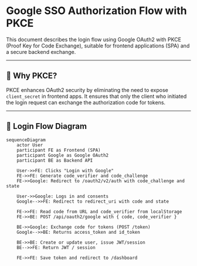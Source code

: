 # Google SSO Authorization Flow with PKCE

This document describes the login flow using Google OAuth2 with PKCE (Proof Key for Code Exchange), suitable for frontend applications (SPA) and a secure backend exchange.

---

## 🔐 Why PKCE?

PKCE enhances OAuth2 security by eliminating the need to expose `client_secret` in frontend apps. It ensures that only the client who initiated the login request can exchange the authorization code for tokens.

---

## 🧭 Login Flow Diagram

```mermaid
sequenceDiagram
    actor User
    participant FE as Frontend (SPA)
    participant Google as Google OAuth2
    participant BE as Backend API

    User->>FE: Clicks "Login with Google"
    FE->>FE: Generate code_verifier and code_challenge
    FE->>Google: Redirect to /oauth2/v2/auth with code_challenge and state

    User->>Google: Logs in and consents
    Google-->>FE: Redirect to redirect_uri with code and state

    FE->>FE: Read code from URL and code_verifier from localStorage
    FE->>BE: POST /api/oauth2/google with { code, code_verifier }

    BE->>Google: Exchange code for tokens (POST /token)
    Google-->>BE: Returns access_token and id_token

    BE->>BE: Create or update user, issue JWT/session
    BE-->>FE: Return JWT / session

    FE->>FE: Save token and redirect to /dashboard